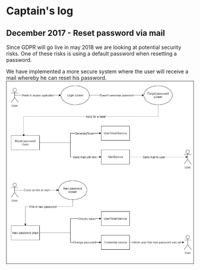 # Captain's log
## December 2017 - Reset password via mail
Since GDPR will go live in may 2018 we are looking at potential security risks. 
One of these risks is using a default password when resetting a password.

We have implemented a more secure system where the user will receive a mail whereby he can reset his password.
![Image about reset password via mai](SVF-3454-Simba.png "Reset password via mail")
